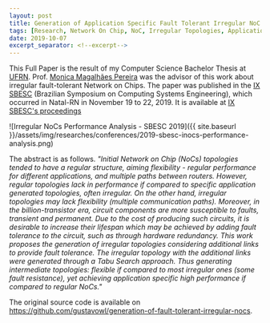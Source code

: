 ```yaml
---
layout: post
title: Generation of Application Specific Fault Tolerant Irregular NoC Topologies Using Tabu Search
tags: [Research, Network On Chip, NoC, Irregular Topologies, Application-Specific, Fault-Tolerance, Tabu  Search, SBESC, Conference]
date: 2019-10-07
excerpt_separator: <!--excerpt-->
---
```

<!--TODO: ADD RESEARCH TAG-->

This Full Paper is the result of my Computer Science Bachelor Thesis at
<a href="https://www.ufrn.br" target="_blank">UFRN</a>.
Prof. <a href="http://lattes.cnpq.br/5777010848661813" target="_blank">
Monica Magalhães Pereira</a> was the advisor of
this work about irregular fault-tolerant Network on Chips.
The paper was published in the
<a href="https://sbesc.lisha.ufsc.br/sbesc2019/Home" target="_blank">IX SBESC</a>
(Brazilian Symposium on Computing Systems Engineering),
which occurred in Natal-RN in November 19 to 22, 2019.
It is available at
<a href="https://ieeexplore.ieee.org/abstract/document/9046087" target="_blank">
IX SBESC's proceedings</a>

![Irregular NoCs Performance Analysis - SBESC 2019]({{ site.baseurl }}/assets/img/researches/conferences/2019-sbesc-inocs-performance-analysis.png)


<!--excerpt-->

The abstract is as follows.
*"Initial Network on Chip (NoCs) topologies tended to have a regular structure, aiming flexibility - regular performance for different applications, and multiple paths between routers. However, regular topologies lack in performance if compared to specific application generated topologies, often irregular. On the other hand, irregular topologies may lack flexibility (multiple communication paths). Moreover, in the billion-transistor era, circuit components are more susceptible to faults, transient and permanent. Due to the cost of producing such circuits, it is desirable to increase their lifespan which may be achieved by adding fault tolerance to the circuit, such as through hardware redundancy. This work proposes the generation of irregular topologies considering additional links to provide fault tolerance. The irregular topology with the additional links were generated through a Tabu Search approach. Thus generating intermediate topologies: flexible if compared to most irregular ones (some fault resistance), yet achieving application specific high performance if compared to regular NoCs."*

The original source code is available on
<a href="https://github.com/gustavowl/generation-of-fault-tolerant-irregular-nocs" target="blank">
https://github.com/gustavowl/generation-of-fault-tolerant-irregular-nocs</a>.
